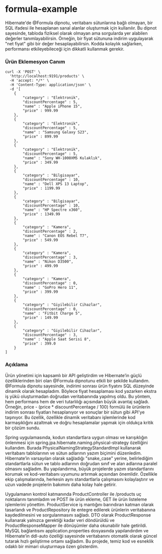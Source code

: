 # formula-example
Hibernate'de @Formula dipnotu, veritabanı sütunlarına bağlı olmayan, bir SQL ifadesi ile hesaplanan sanal alanlar oluşturmak için kullanılır. Bu dipnot sayesinde, tabloda fiziksel olarak olmayan ama sorgularda yer alabilen değerler tanımlayabilirsin. Örneğin, bir fiyat sütununa indirim uygulayarak "net fiyat" gibi bir değer hesaplayabilirsin. Kodda kolaylık sağlarken, performansı etkileyebileceği için dikkatli kullanmak gerekir.

### Ürün Eklemesyon Canım
```
curl -X 'POST' \
  'http://localhost:9191/products' \
  -H 'accept: */*' \
  -H 'Content-Type: application/json' \
  -d '[
	{
		"category" : "Elektronik",
		"discountPercentage" : 5,
		"name" : "Apple iPhone 15",
		"price" : 999.99
	},
	{
		"category" : "Elektronik",
		"discountPercentage" : 5,
		"name" : "Samsung Galaxy S23",
		"price" : 899.99
	},
	{
		"category" : "Elektronik",
		"discountPercentage" : 5,
		"name" : "Sony WH-1000XM5 Kulaklık",
		"price" : 349.99
	},
	{
		"category" : "Bilgisayar",
		"discountPercentage" : 10,
		"name" : "Dell XPS 13 Laptop",
		"price" : 1199.99
	},
	{
		"category" : "Bilgisayar",
		"discountPercentage" : 10,
		"name" : "HP Spectre x360",
		"price" : 1349.99
	},
	{
		"category" : "Kamera",
		"discountPercentage" : 2,
		"name" : "Canon EOS Rebel T7",
		"price" : 549.99
	},
	{
		"category" : "Kamera",
		"discountPercentage" : 3,
		"name" : "Nikon D3500",
		"price" : 499.99
	},
	{
		"category" : "Kamera",
		"discountPercentage" : 0,
		"name" : "GoPro Hero 11",
		"price" : 399.99
	},
	{
		"category" : "Giyilebilir Cihazlar",
		"discountPercentage" : 0,
		"name" : "Fitbit Charge 5",
		"price" : 149.99
	},
	{
		"category" : "Giyilebilir Cihazlar",
		"discountPercentage" : 3,
		"name" : "Apple Saat Serisi 8",
		"price" : 399.0
	}
]
```

### Açıklama
Ürün yönetimi için kapsamlı bir API geliştirdim ve Hibernate’in güçlü özelliklerinden biri olan @Formula dipnotunu etkili bir şekilde kullandım. @Formula dipnotu sayesinde, indirimi sonrası ürün fiyatını SQL düzeyinde dinamik olarak hesapladım. Böylece fiyat hesaplaması kod yazarken ekstra iş yükü oluşturmadan doğrudan veritabanında yapılmış oldu. Bu yöntem, hem performans hem de veri tutarlılığı açısından büyük avantaj sağladı. Örneğin, price - (price * discountPercentage / 100) formülü ile ürünlerin indirim sonrası fiyatları hesaplanıyor ve sonuçlar bir sütun gibi API'ye taşınıyor. Bu özellik, özellikle dinamik veritabanı işlemlerinde kod karmaşıklığını azaltmak ve doğru hesaplamalar yapmak için oldukça kritik bir çözüm sundu.

Spring uygulamasında, kodun standartlara uygun olması ve karışıklığın önlenmesi için spring.jpa.hibernate.naming.physical-strategy özelliğini kullandım. Burada PhysicalNamingStrategyStandardImpl kullanarak veritabanı tablolarının ve sütun adlarının yazım biçimini düzenledim. Hibernate’in varsayılan olarak sağladığı "snake_case" yerine, belirlediğim standartlarla sütun ve tablo adlarının doğrudan sınıf ve alan adlarına paralel olmasını sağladım. Bu yapılandırma, büyük projelerde yazım standartlarını korumak ve kod-veritabanı uyumunu artırmak açısından önemlidir. Özellikle ekip çalışmalarında, herkesin aynı standartlarla çalışmasını kolaylaştırır ve uzun vadede projelerin bakımını daha kolay hale getirir.

Uygulamanın kontrol katmanında ProductController ile /products uç noktalarını tanımladım ve POST ile ürün ekleme, GET ile ürün listeleme işlemlerini yönettim. ProductService iş mantığını barındıran katman olarak tasarlandı ve ProductRepository ile entegre edilerek ürünlerin veritabanına kaydedilmesini ve sorgulanmasını sağladı. DTO olarak ProductResponse kullanarak yalnızca gerektiği kadar veri döndürüldü ve ProductResponseMapper ile dönüşümler daha okunabilir hale getirildi. MySQL bağlantısını application.properties dosyasında yapılandırdım ve Hibernate’in ddl-auto özelliği sayesinde veritabanını otomatik olarak güncel tutarak hızlı geliştirme ortamı sağladım. Bu projede, temiz kod ve esneklik odaklı bir mimari oluşturmaya özen gösterdim.